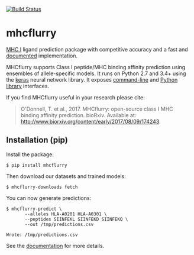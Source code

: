 [![Build Status](https://travis-ci.org/openvax/mhcflurry.svg?branch=master)](https://travis-ci.org/openvax/mhcflurry)

# mhcflurry
[MHC I](https://en.wikipedia.org/wiki/MHC_class_I) ligand
prediction package with competitive accuracy and a fast and 
[documented](http://openvax.github.io/mhcflurry/) implementation.

MHCflurry supports Class I peptide/MHC binding affinity prediction using
ensembles of allele-specific models. It runs on Python 2.7 and 3.4+ using
the [keras](https://keras.io) neural network library. It exposes [command-line](http://openvax.github.io/mhcflurry/commandline_tutorial.html)
and [Python library](http://openvax.github.io/mhcflurry/python_tutorial.html) interfaces.

If you find MHCflurry useful in your research please cite:

> O'Donnell, T. et al., 2017. MHCflurry: open-source class I MHC binding affinity prediction. bioRxiv. Available at: http://www.biorxiv.org/content/early/2017/08/09/174243.

## Installation (pip)

Install the package:

```
$ pip install mhcflurry
```

Then download our datasets and trained models:

```
$ mhcflurry-downloads fetch
```

You can now generate predictions:

```
$ mhcflurry-predict \
       --alleles HLA-A0201 HLA-A0301 \
       --peptides SIINFEKL SIINFEKD SIINFEKQ \
       --out /tmp/predictions.csv
       
Wrote: /tmp/predictions.csv
```

See the [documentation](http://openvax.github.io/mhcflurry/) for more details.